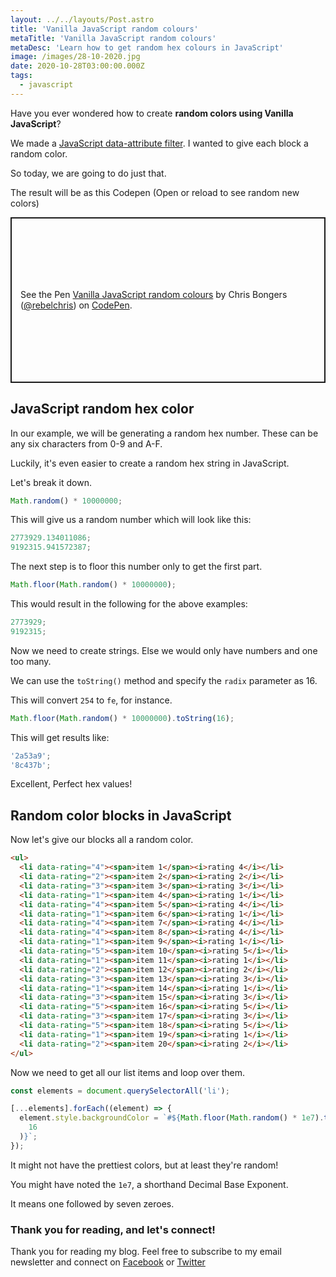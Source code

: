 ```yaml
---
layout: ../../layouts/Post.astro
title: 'Vanilla JavaScript random colours'
metaTitle: 'Vanilla JavaScript random colours'
metaDesc: 'Learn how to get random hex colours in JavaScript'
image: /images/28-10-2020.jpg
date: 2020-10-28T03:00:00.000Z
tags:
  - javascript
---
```


Have you ever wondered how to create **random colors using Vanilla JavaScript**?

We made a [JavaScript data-attribute filter](https://daily-dev-tips.com/posts/vanilla-javascript-data-attribute-filters/). I wanted to give each block a random color.

So today, we are going to do just that.

The result will be as this Codepen (Open or reload to see random new colors)

<p class="codepen" data-height="265" data-theme-id="dark" data-default-tab="html,result" data-user="rebelchris" data-slug-hash="oNLBNPd" style="height: 265px; box-sizing: border-box; display: flex; align-items: center; justify-content: center; border: 2px solid; margin: 1em 0; padding: 1em;" data-pen-title="Vanilla JavaScript random colours">
  <span>See the Pen <a href="https://codepen.io/rebelchris/pen/oNLBNPd">
  Vanilla JavaScript random colours</a> by Chris Bongers (<a href="https://codepen.io/rebelchris">@rebelchris</a>)
  on <a href="https://codepen.io">CodePen</a>.</span>
</p>
<script async src="https://static.codepen.io/assets/embed/ei.js"></script>

## JavaScript random hex color

In our example, we will be generating a random hex number. These can be any six characters from 0-9 and A-F.

Luckily, it's even easier to create a random hex string in JavaScript.

Let's break it down.

```js
Math.random() * 10000000;
```

This will give us a random number which will look like this:

```js
2773929.134011086;
9192315.941572387;
```

The next step is to floor this number only to get the first part.

```js
Math.floor(Math.random() * 10000000);
```

This would result in the following for the above examples:

```js
2773929;
9192315;
```

Now we need to create strings. Else we would only have numbers and one too many.

We can use the `toString()` method and specify the `radix` parameter as 16.

This will convert `254` to `fe`, for instance.

```js
Math.floor(Math.random() * 10000000).toString(16);
```

This will get results like:

```js
'2a53a9';
'8c437b';
```

Excellent, Perfect hex values!

## Random color blocks in JavaScript

Now let's give our blocks all a random color.

```html
<ul>
  <li data-rating="4"><span>item 1</span><i>rating 4</i></li>
  <li data-rating="2"><span>item 2</span><i>rating 2</i></li>
  <li data-rating="3"><span>item 3</span><i>rating 3</i></li>
  <li data-rating="1"><span>item 4</span><i>rating 1</i></li>
  <li data-rating="4"><span>item 5</span><i>rating 4</i></li>
  <li data-rating="1"><span>item 6</span><i>rating 1</i></li>
  <li data-rating="4"><span>item 7</span><i>rating 4</i></li>
  <li data-rating="4"><span>item 8</span><i>rating 4</i></li>
  <li data-rating="1"><span>item 9</span><i>rating 1</i></li>
  <li data-rating="5"><span>item 10</span><i>rating 5</i></li>
  <li data-rating="1"><span>item 11</span><i>rating 1</i></li>
  <li data-rating="2"><span>item 12</span><i>rating 2</i></li>
  <li data-rating="3"><span>item 13</span><i>rating 3</i></li>
  <li data-rating="1"><span>item 14</span><i>rating 1</i></li>
  <li data-rating="3"><span>item 15</span><i>rating 3</i></li>
  <li data-rating="5"><span>item 16</span><i>rating 5</i></li>
  <li data-rating="3"><span>item 17</span><i>rating 3</i></li>
  <li data-rating="5"><span>item 18</span><i>rating 5</i></li>
  <li data-rating="1"><span>item 19</span><i>rating 1</i></li>
  <li data-rating="2"><span>item 20</span><i>rating 2</i></li>
</ul>
```

Now we need to get all our list items and loop over them.

```js
const elements = document.querySelectorAll('li');

[...elements].forEach((element) => {
  element.style.backgroundColor = `#${Math.floor(Math.random() * 1e7).toString(
    16
  )}`;
});
```

It might not have the prettiest colors, but at least they're random!

You might have noted the `1e7`, a shorthand Decimal Base Exponent.

It means one followed by seven zeroes.

### Thank you for reading, and let's connect!

Thank you for reading my blog. Feel free to subscribe to my email newsletter and connect on [Facebook](https://www.facebook.com/DailyDevTipsBlog) or [Twitter](https://twitter.com/DailyDevTips1)

